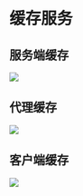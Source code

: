 # 缓存服务

## 服务端缓存

![](https://kingofzihua.oss-cn-shanghai.aliyuncs.com/blog/nginx/cache-server-cache.png)

## 代理缓存

![](https://kingofzihua.oss-cn-shanghai.aliyuncs.com/blog/nginx/cache-proxy-cache.png)

## 客户端缓存

![](https://kingofzihua.oss-cn-shanghai.aliyuncs.com/blog/nginx/cache-browser-cache.png)

